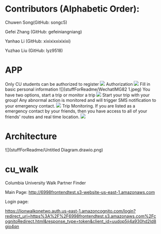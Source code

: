 # Contributors (Alphabetic Order): 
  Chuwen Song(GitHub: songc5)
  
  Gefei Zhang (GitHub: gefeiniangniang) 
  
  Yanhao Li (GitHub: xixixixxixixixi)
  
  Yuzhao Liu (GitHub: lyz9518)

# APP
Only CU students can be authorized to register
![](stuffForReadme/WechatIMG80.png)
Authorization
![](stuffForReadme/WechatIMG81.png)
Fill in basic personal information
![](stuffForReadme/WechatIMG82 1.jpeg)
You have two options, start a trip or monitor a trip
![](stuffForReadme/WechatIMG78.jpeg)
Start your trip with your group! Any abnormal action is 
monitored and will trigger SMS notification to your 
emergency contact.
![](stuffForReadme/WechatIMG83.png)
Trip Monitoring. If you are listed as a emergency 
contact by your friends, then you have access to all of your friends' routes and 
real time location.
![](stuffForReadme/WechatIMG79.png)
# Architecture
![](stuffForReadme/Untitled Diagram.drawio.png)

# cu_walk
Columbia University Walk Partner Finder

Main Page:
http://6998frontendtest.s3-website-us-east-1.amazonaws.com

Login page: 

https://lionwalkonetwo.auth.us-east-1.amazoncognito.com/login?redirect_uri=https%3A%2F%2F6998frontendtest.s3.amazonaws.com%2FcognitoRedirect.html&response_type=token&client_id=uudop5ji4a930hd2ld8gio4qn

